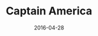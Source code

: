 ---
path: /assets/img/artwork/captain_america.jpg
title: Captain America
date: 2016-04-28
tags: 
  - pencil
---
